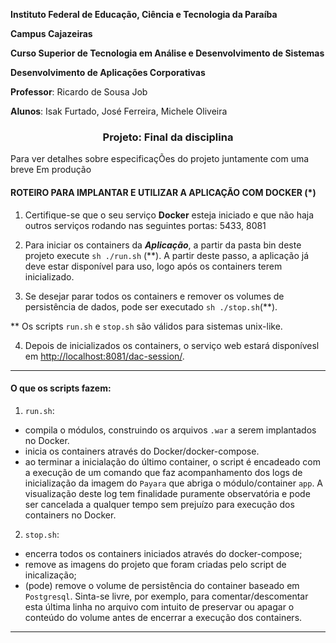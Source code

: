 **Instituto Federal de Educação, Ciência e Tecnologia da Paraíba**

**Campus Cajazeiras**

**Curso Superior de Tecnologia em Análise e Desenvolvimento de Sistemas**

**Desenvolvimento de Aplicações Corporativas**

**Professor**: Ricardo de Sousa Job

**Alunos**: Isak Furtado, José Ferreira, Michele Oliveira

<h3 align="center">
  Projeto: Final da disciplina
</h3>

Para ver detalhes sobre especificaçÕes do projeto juntamente com uma breve
 Em produção



#### ROTEIRO PARA IMPLANTAR E UTILIZAR A APLICAÇÃO COM DOCKER (*)




1. Certifique-se que o seu serviço **Docker** esteja iniciado e que não haja outros serviços rodando nas seguintes portas: 5433, 8081

2. Para iniciar os containers da ***Aplicação***, a partir da pasta bin deste projeto execute `sh ./run.sh` (\*\*). A partir deste passo, a aplicação já deve estar disponível para uso, logo após os containers terem inicializado.

3. Se desejar parar todos os containers e remover os volumes de persistência de dados, pode ser executado `sh ./stop.sh`(\*\*).

  \*\* Os scripts `run.sh` e `stop.sh` são válidos para sistemas unix-like.


4. Depois de inicializados os containers, o serviço web estará disponívesl em [http://localhost:8081/dac-session/](http://localhost:8081/dac-session/).

  
<hr>

#### O que os scripts fazem:


1. `run.sh`:
  - compila o módulos, construindo os arquivos `.war` a serem implantados no Docker.
  - inicia os containers através do Docker/docker-compose.
  - ao terminar a inicialação do último container, o script é encadeado com a execução de um comando que faz acompanhamento dos logs de inicialização da imagem do `Payara` que abriga o módulo/container `app`. A visualização deste log tem finalidade puramente observatória e pode ser cancelada a qualquer tempo sem prejuízo para execução dos containers no Docker.

2. `stop.sh`:
  - encerra todos os containers iniciados através do docker-compose;
  - remove as imagens do projeto que foram criadas pelo script de inicalização;
  - (pode) remove o volume de persistência do container baseado em `Postgresql`. Sinta-se livre, por exemplo, para comentar/descomentar esta última linha no arquivo com intuito de preservar ou apagar o conteúdo do volume antes de encerrar a execução dos containers.
<hr>

 

